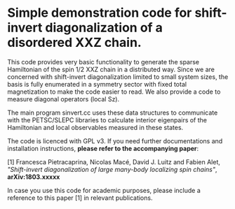 Simple demonstration code for shift-invert diagonalization of a disordered XXZ chain.
=====================================================================================

This code provides very basic functionality to generate the sparse Hamiltonian of the spin 1/2 XXZ chain in a distributed way. 
Since we are concerned with shift-invert diagonalization limited to small system sizes, the basis is fully enumerated in a 
symmetry sector with fixed total magnetization to make the code easier to read. We also provide a code to measure diagonal operators (local Sz).

The main program sinvert.cc uses these data structures to communicate with the PETSC/SLEPC libraries to calculate interior eigenpairs of the Hamiltonian and local observables measured in these states.


The code is licenced with GPL v3. If you need further documentations and installation instructions, **please refer to the accompanying paper**:

[1] Francesca Pietracaprina, Nicolas Macé, David J. Luitz and Fabien Alet, *"Shift-invert diagonalization of large many-body localizing spin chains"*, **arXiv:1803.xxxxx**

In case you use this code for academic purposes, please include a reference to this paper [1] in relevant publications.
